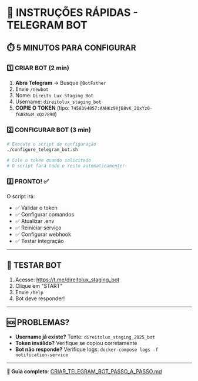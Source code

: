 # 🚀 INSTRUÇÕES RÁPIDAS - TELEGRAM BOT

## ⏱️ 5 MINUTOS PARA CONFIGURAR

### 1️⃣ CRIAR BOT (2 min)

1. **Abra Telegram** → Busque `@BotFather`
2. Envie `/newbot`
3. Nome: `Direito Lux Staging Bot`
4. Username: `direitolux_staging_bot`
5. **COPIE O TOKEN** (tipo: `7458394857:AAHKz9XjB8vK_2QxYz0-fG8kNvM_xQz7890`)

### 2️⃣ CONFIGURAR BOT (3 min)

```bash
# Execute o script de configuração
./configure_telegram_bot.sh

# Cole o token quando solicitado
# O script fará todo o resto automaticamente!
```

### 3️⃣ PRONTO! ✅

O script irá:
- ✅ Validar o token
- ✅ Configurar comandos
- ✅ Atualizar .env
- ✅ Reiniciar serviço
- ✅ Configurar webhook
- ✅ Testar integração

---

## 📱 TESTAR BOT

1. Acesse: https://t.me/direitolux_staging_bot
2. Clique em "START"
3. Envie `/help`
4. Bot deve responder!

---

## 🆘 PROBLEMAS?

- **Username já existe?** Tente: `direitolux_staging_2025_bot`
- **Token inválido?** Verifique se copiou corretamente
- **Bot não responde?** Verifique logs: `docker-compose logs -f notification-service`

---

**📖 Guia completo**: [CRIAR_TELEGRAM_BOT_PASSO_A_PASSO.md](./CRIAR_TELEGRAM_BOT_PASSO_A_PASSO.md)